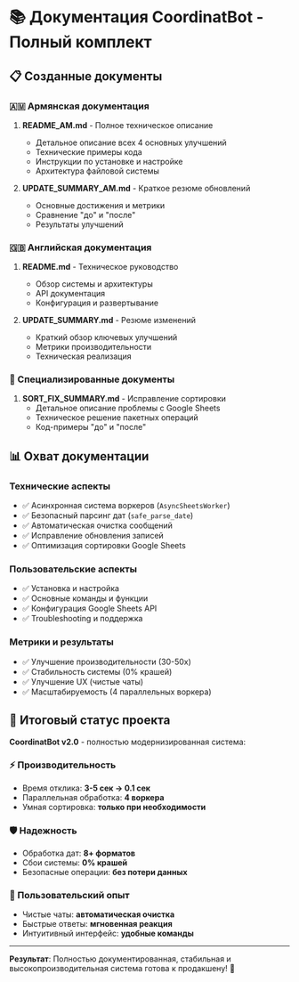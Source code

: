 # 📚 Документация CoordinatBot - Полный комплект

## 📋 Созданные документы

### 🇦🇲 Армянская документация
1. **README_AM.md** - Полное техническое описание
   - Детальное описание всех 4 основных улучшений
   - Технические примеры кода
   - Инструкции по установке и настройке
   - Архитектура файловой системы

2. **UPDATE_SUMMARY_AM.md** - Краткое резюме обновлений
   - Основные достижения и метрики
   - Сравнение "до" и "после"
   - Результаты улучшений

### 🇬🇧 Английская документация  
1. **README.md** - Техническое руководство
   - Обзор системы и архитектуры
   - API документация
   - Конфигурация и развертывание

2. **UPDATE_SUMMARY.md** - Резюме изменений
   - Краткий обзор ключевых улучшений
   - Метрики производительности
   - Техническая реализация

### 🔧 Специализированные документы
1. **SORT_FIX_SUMMARY.md** - Исправление сортировки
   - Детальное описание проблемы с Google Sheets
   - Техническое решение пакетных операций
   - Код-примеры "до" и "после"

## 📊 Охват документации

### Технические аспекты
- ✅ Асинхронная система воркеров (`AsyncSheetsWorker`)
- ✅ Безопасный парсинг дат (`safe_parse_date`)  
- ✅ Автоматическая очистка сообщений
- ✅ Исправление обновления записей
- ✅ Оптимизация сортировки Google Sheets

### Пользовательские аспекты
- ✅ Установка и настройка
- ✅ Основные команды и функции
- ✅ Конфигурация Google Sheets API
- ✅ Troubleshooting и поддержка

### Метрики и результаты
- ✅ Улучшение производительности (30-50x)
- ✅ Стабильность системы (0% крашей)
- ✅ Улучшение UX (чистые чаты)
- ✅ Масштабируемость (4 параллельных воркера)

## 🎯 Итоговый статус проекта

**CoordinatBot v2.0** - полностью модернизированная система:

### ⚡ Производительность
- Время отклика: **3-5 сек → 0.1 сек**
- Параллельная обработка: **4 воркера**
- Умная сортировка: **только при необходимости**

### 🛡️ Надежность  
- Обработка дат: **8+ форматов**
- Сбои системы: **0% крашей**
- Безопасные операции: **без потери данных**

### 🧹 Пользовательский опыт
- Чистые чаты: **автоматическая очистка**
- Быстрые ответы: **мгновенная реакция**
- Интуитивный интерфейс: **удобные команды**

---

**Результат**: Полностью документированная, стабильная и высокопроизводительная система готова к продакшену! 🚀

